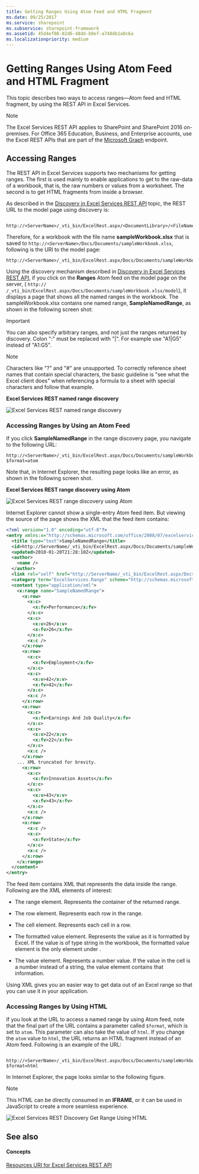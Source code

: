 ```yaml
---
title: Getting Ranges Using Atom Feed and HTML Fragment
ms.date: 09/25/2017
ms.service: sharepoint
ms.subservice: sharepoint-framework
ms.assetid: 45d4ef08-02d6-48dd-b0ef-a748db1a0c6a
ms.localizationpriority: medium
---
```



# Getting Ranges Using Atom Feed and HTML Fragment

This topic describes two ways to access ranges—Atom feed and HTML fragment, by using the REST API in Excel Services.
  
> [!NOTE]
> The Excel Services REST API applies to SharePoint and SharePoint 2016 on-premises. For Office 365 Education, Business, and Enterprise accounts, use the Excel REST APIs that are part of the  [Microsoft Graph](http://graph.microsoft.io/docs/api-reference/v1.0/resources/excel
) endpoint.
  
    
    


## Accessing Ranges

The REST API in Excel Services supports two mechanisms for getting ranges. The first is used mainly to enable applications to get to the raw-data of a workbook, that is, the raw numbers or values from a worksheet. The second is to get HTML fragments from inside a browser.
  
    
    
As described in the  [Discovery in Excel Services REST API](discovery-in-excel-services-rest-api.md) topic, the REST URL to the model page using discovery is:
  
    
    



```

http://<ServerName>/_vti_bin/ExcelRest.aspx/<DocumentLibrary>/<FileName>/model
```

Therefore, for a workbook with the file name **sampleWorkbook.xlsx** that is saved to <code>http://<i>\<ServerName\></i>/Docs/Documents/sampleWorkbook.xlsx</code>, following is the URI to the model page:
  
    
    



```
http://<ServerName>/_vti_bin/ExcelRest.aspx/Docs/Documents/sampleWorkbook.xlsx/model
```

Using the discovery mechanism described in  [Discovery in Excel Services REST API](discovery-in-excel-services-rest-api.md), if you click on the **Ranges** Atom feed on the model page on the server, ( `http://` _<ServerName>_ `/_vti_bin/ExcelRest.aspx/Docs/Documents/sampleWorkbook.xlsx/model`), it displays a page that shows all the named ranges in the workbook. The sampleWorkbook.xlsx contains one named range, **SampleNamedRange**, as shown in the following screen shot: 
  
    
    

> [!IMPORTANT]
> You can also specify arbitrary ranges, and not just the ranges returned by discovery. Colon ":" must be replaced with "|". For example use "A1|G5" instead of "A1:G5". 
  
> [!NOTE]
> Characters like "?" and "#" are unsupported. To correctly reference sheet names that contain special characters, the basic guideline is "see what the Excel client does" when referencing a formula to a sheet with special characters and follow that example. 
  
    
    


**Excel Services REST named range discovery**

  
    
    

  
    
    
![Excel Services REST named range discovery](../images/159f676e-421e-4190-94a6-cf311f7db2ca.gif)
  
    
    

### Accessing Ranges by Using an Atom Feed

If you click **SampleNamedRange** in the range discovery page, you navigate to the following URL:
  
    
    

```
http://<ServerName>/_vti_bin/ExcelRest.aspx/Docs/Documents/sampleWorkbook.xlsx/model/Ranges('SampleNamedRange')?$format=atom
```

Note that, in Internet Explorer, the resulting page looks like an error, as shown in the following screen shot.
  
    
    

**Excel Services REST range discovery using Atom**

  
    
    

  
    
    
![Excel Services REST range discovery using Atom](../images/2d011e17-953f-42b1-97d3-2525372296c1.gif)
  
    
    
Internet Explorer cannot show a single-entry Atom feed item. But viewing the source of the page shows the XML that the feed item contains:
  
    
    



```XML
<?xml version="1.0" encoding="utf-8"?>
<entry xmlns:x="http://schemas.microsoft.com/office/2008/07/excelservices/rest" xmlns:d="http://schemas.microsoft.com/ado/2007/08/dataservice" xmlns:m="http://schemas.microsoft.com/ado/2007/08/dataservices/metadata" xmlns="http://www.w3.org/2005/Atom">
  <title type="text">SampleNamedRange</title>
  <id>http://ServerName/_vti_bin/ExcelRest.aspx/Docs/Documents/sampleWorkbook.xlsx/model/Ranges('SampleNamedRange')</id>
  <updated>2010-01-20T21:28:10Z</updated>
  <author>
    <name />
  </author>
  <link rel="self" href="http://ServerName/_vti_bin/ExcelRest.aspx/Docs/Documents/sampleWorkbook.xlsx/model/Ranges('SampleNamedRange')?$format=atom" title="SampleNamedRange" />
  <category term="ExcelServices.Range" scheme="http://schemas.microsoft.com/ado/2007/08/dataservices/scheme" />
  <content type="application/xml">
    <x:range name="SampleNamedRange">
      <x:row>
        <x:c>
          <x:fv>Performance</x:fv>
        </x:c>
        <x:c>
          <x:v>26</x:v>
          <x:fv>26</x:fv>
        </x:c>
        <x:c />
      </x:row>
      <x:row>
        <x:c>
          <x:fv>Employment</x:fv>
        </x:c>
        <x:c>
          <x:v>42</x:v>
          <x:fv>42</x:fv>
        </x:c>
        <x:c />
      </x:row>
      <x:row>
        <x:c>
          <x:fv>Earnings And Job Quality</x:fv>
        </x:c>
        <x:c>
          <x:v>22</x:v>
          <x:fv>22</x:fv>
        </x:c>
        <x:c />
      </x:row>
    ... XML truncated for brevity. 
      <x:row>
        <x:c>
          <x:fv>Innovation Assets</x:fv>
        </x:c>
        <x:c>
          <x:v>43</x:v>
          <x:fv>43</x:fv>
        </x:c>
        <x:c />
      </x:row>
      <x:row>
        <x:c />
        <x:c>
          <x:fv>State</x:fv>
        </x:c>
        <x:c />
      </x:row>
    </x:range>
  </content>
</entry>
```

The feed item contains XML that represents the data inside the range. Following are the XML elements of interest: 
  
    
    

- **<range>** The range element. Represents the container of the returned range.
    
  
- **<row>** The row element. Represents each row in the range.
    
  
- **<c>** The cell element. Represents each cell in a row.
    
  
- **<fv>** The formatted value element. Represents the value as it is formatted by Excel. If the value is of type string in the workbook, the formatted value element is the only element under **<c>**. 
    
  
- **<v>** The value element. Represents a number value. If the value in the cell is a number instead of a string, the value element contains that information.
    
  
Using XML gives you an easier way to get data out of an Excel range so that you can use it in your application. 
  
    
    

### Accessing Ranges by Using HTML

If you look at the URL to access a named range by using Atom feed, note that the final part of the URL contains a parameter called  `$format`, which is set to  `atom`. This parameter can also take the value of  `html`. If you change the  `atom` value to `html`, the URL returns an HTML fragment instead of an Atom feed. Following is an example of the URL:
  
    
    

```

http://<ServerName>/_vti_bin/ExcelRest.aspx/Docs/Documents/sampleWorkbook.xlsx/model/Ranges('SampleNamedRange')?$format=html
```

In Internet Explorer, the page looks similar to the following figure.
  
> [!NOTE]
> This HTML can be directly consumed in an **IFRAME**, or it can be used in JavaScript to create a more seamless experience. 
  

    
![Excel Services REST Discovery Get Range Using HTML](../images/558e6305-5a42-4b5c-9a70-1116ddcf6637.gif)
  


## See also


#### Concepts


  
    
    
 [Resources URI for Excel Services REST API](resources-uri-for-excel-services-rest-api.md)
